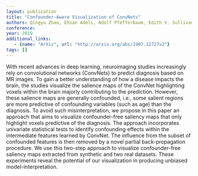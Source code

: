 ```yaml
---
layout: publication
title: "Confounder-Aware Visualization of ConvNets"
authors: Qingyu Zhao, Ehsan Adeli, Adolf Pfefferbaum, Edith V. Sullivan, Kilian M. Pohl
conference: 
year: 2019
additional_links: 
   - {name: "ArXiv", url: "http://arxiv.org/abs/1907.12727v2"}
tags: []
---
```

With recent advances in deep learning, neuroimaging studies increasingly rely
on convolutional networks (ConvNets) to predict diagnosis based on MR images.
To gain a better understanding of how a disease impacts the brain, the studies
visualize the salience maps of the ConvNet highlighting voxels within the brain
majorly contributing to the prediction. However, these salience maps are
generally confounded, i.e., some salient regions are more predictive of
confounding variables (such as age) than the diagnosis. To avoid such
misinterpretation, we propose in this paper an approach that aims to visualize
confounder-free saliency maps that only highlight voxels predictive of the
diagnosis. The approach incorporates univariate statistical tests to identify
confounding effects within the intermediate features learned by ConvNet. The
influence from the subset of confounded features is then removed by a novel
partial back-propagation procedure. We use this two-step approach to visualize
confounder-free saliency maps extracted from synthetic and two real datasets.
These experiments reveal the potential of our visualization in producing
unbiased model-interpretation.